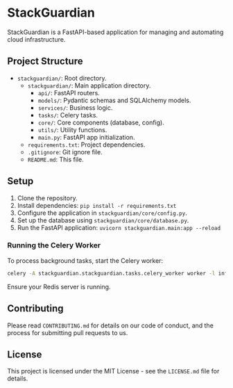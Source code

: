 # StackGuardian

StackGuardian is a FastAPI-based application for managing and automating cloud infrastructure.

## Project Structure

- `stackguardian/`: Root directory.
  - `stackguardian/`: Main application directory.
    - `api/`: FastAPI routers.
    - `models/`: Pydantic schemas and SQLAlchemy models.
    - `services/`: Business logic.
    - `tasks/`: Celery tasks.
    - `core/`: Core components (database, config).
    - `utils/`: Utility functions.
    - `main.py`: FastAPI app initialization.
  - `requirements.txt`: Project dependencies.
  - `.gitignore`: Git ignore file.
  - `README.md`: This file.

## Setup

1. Clone the repository.
2. Install dependencies: `pip install -r requirements.txt`
3. Configure the application in `stackguardian/core/config.py`.
4. Set up the database using `stackguardian/core/database.py`.
5. Run the FastAPI application: `uvicorn stackguardian.main:app --reload`

### Running the Celery Worker

To process background tasks, start the Celery worker:

```bash
celery -A stackguardian.stackguardian.tasks.celery_worker worker -l info
```
Ensure your Redis server is running.

## Contributing

Please read `CONTRIBUTING.md` for details on our code of conduct, and the process for submitting pull requests to us.

## License

This project is licensed under the MIT License - see the `LICENSE.md` file for details.
